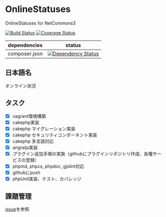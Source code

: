 OnlineStatuses
==============

OnlineStatuses for NetCommons3

[![Build Status](https://travis-ci.org/NetCommons3/OnlineStatuses.svg?branch=master)](https://travis-ci.org/NetCommons3/OnlineStatuses)
[![Coverage Status](https://img.shields.io/coveralls/NetCommons3/OnlineStatuses.svg)](https://coveralls.io/r/NetCommons3/OnlineStatuses?branch=master)

| dependencies | status |
| ------------ | ------ |
| composer.json | [![Dependency Status](https://www.versioneye.com/user/projects/5465cd3a4de5ef4825000053/badge.svg?style=flat)](https://www.versioneye.com/user/projects/5465cd3a4de5ef4825000053) |

## 日本語名

オンライン状況

## タスク

- [x] vagrant環境構築
- [x] cakephp実装
- [x] cakephp マイグレーション実装
- [x] cakephp セキュリティコンポーネント実装
- [x] cakephp 多言語対応
- [x] angraljs実装
- [x] プラグイン追加手順の実施（githubにプラグインリポジトリ作成、各種サービスの登録）
- [x] phpmd, phpcs, phpdoc, gjslint対応
- [x] githubにpush
- [x] phpUnit実装、テスト、カバレッジ

## 課題管理

[issue](https://github.com/NetCommons3/OnlineStatuses/issues)を参照


